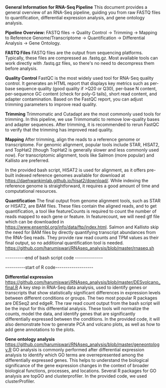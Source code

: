 **General Information for RNA-Seq Pipeline**
This document provides a general overview of an RNA-Seq pipeline, guiding you from raw FASTQ files to quantification, differential expression analysis, and gene ontology analysis.

**Pipeline Overview:**
FASTQ files → Quality Control → Trimming → Mapping to Reference Genome/Transcriptome → Quantification → Differential Analysis → Gene Ontology.

**FASTQ Files**
FASTQ files are the output from sequencing platforms. Typically, these files are compressed as .fastq.gz. Most available tools can work directly with .fastq.gz files, so there's no need to decompress them before analysis.

**Quality Control**
FastQC is the most widely used tool for RNA-Seq quality control. It generates an HTML report that displays key metrics such as per-base sequence quality (good quality if >Q20 or Q30), per-base N content, per-sequence GC content (check for poly-G tails), short read content, and adapter contamination. Based on the FastQC report, you can adjust trimming parameters to improve read quality.

**Trimming**
Trimmomatic and Cutadapt are the most commonly used tools for trimming. In this pipeline, we use Trimmomatic to remove low-quality bases and adapter sequences. After trimming, it is recommended to rerun FastQC to verify that the trimming has improved read quality.

**Mapping**
After trimming, align the reads to a reference genome or transcriptome. For genomic alignment, popular tools include STAR, HISAT2, and TopHat2 (though TopHat2 is generally slower and less commonly used now). For transcriptomic alignment, tools like Salmon (more popular) and Kallisto are preferred.

In the provided bash script, HISAT2 is used for alignment, as it offers pre-built indexed reference genomes available for download at https://daehwankimlab.github.io/hisat2/download/. While indexing the reference genome is straightforward, it requires a good amount of time and computational resources.

**Quantification**
The final output from genome alignment tools, such as STAR or HISAT2, are BAM files. These files contain the aligned reads, and to get quantification, a tool like featureCounts is required to count the number of reads mapped to each gene or feature. In featurecount, we will need gtf file which can be downloaded in https://www.ensembl.org/info/data/ftp/index.html. Salmon and Kallisto skip the need for BAM files by directly quantifying transcript abundances from the RNA-Seq reads. They provide raw read counts and TPM values as their final output, so no additional quantification tool is needed.
https://github.com/harumiswari/RNAseq_analysis/blob/master/rnaseq.sh

----------end of bash script code --------------


----------start of R code-------------------

**Differential expression**
https://github.com/harumiswari/RNAseq_analysis/blob/master/DESvolcano_final.R
A key step in RNA-Seq data analysis, used to identify genes or transcripts that show statistically significant differences in expression levels between different conditions or groups. The two most popular R packages are DESeq2 and edgeR. The raw read count output from the bash script will be the input for this differential analysis. These tools will normalize the counts, model the data, and identify genes that are significantly differentially expressed between the conditions. In the provided code, it will also demonstrate how to generate PCA and volcano plots, as well as how to add gene annotations to the plots.

**Gene ontology analysis**
https://github.com/harumiswari/RNAseq_analysis/blob/master/geneontology.R
GO analysis is commonly performed after differential expression analysis to identify which GO terms are overrepresented among the differentially expressed genes. This helps to understand the biological significance of the gene expression changes in the context of broader biological functions, processes, and locations. Several R packages for GO analysis are topGO and clusterprofiler. In the provided code, we used clusterProfiler.  
